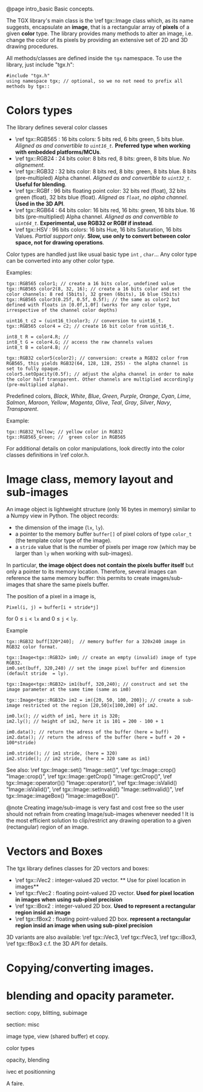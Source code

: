 @page intro_basic Basic concepts. 

The TGX library's main class is the \ref tgx::Image class which, as its name suggests, encapsulate an **image**, that is a rectangular array of **pixels** of a given **color** type. 
The library provides many methods to alter an image, i.e. change the color of its pixels by providing an extensive set of 2D and 3D drawing procedures. 

All methods/classes are defined inside the `tgx` namespace. To use the library, just include "tgx.h":
~~~{.cpp}
#include "tgx.h"
using namespace tgx; // optional, so we no not need to prefix all methods by tgx::
~~~

# Colors types

The library defines several color classes

- \ref tgx::RGB565 : 16 bits colors: 5 bits red, 6 bits green, 5 bits blue. *Aligned as and convertible to `uint16_t`.* **Preferred type when working with embedded platforms/MCUs**.  
- \ref tgx::RGB24 : 24 bits color: 8 bits red, 8 bits: green, 8 bits blue. *No alignement*. 
- \ref tgx::RGB32 : 32 bits color: 8 bits red, 8 bits: green, 8 bits blue. 8 bits (pre-multipled) Alpha channel. *Aligned as and convertible to `uint32_t`*. **Useful for blending**. 
- \ref tgx::RGBf : 96 bits floating point color: 32 bits red (float), 32 bits green (float), 32 bits blue  (float). *Aligned as `float`, no alpha channel*. **Used in the 3D API**.  
- \ref tgx::RGB64 : 64 bits color: 16 bits red, 16 bits: green, 16 bits blue. 16 bits (pre-multiplied) Alpha channel. *Aligned as and convertible to `uint64_t`*. **Experimental, use RGB32 or RGBf if instead**. 
- \ref tgx::HSV : 96 bits colors: 16 bits Hue, 16 bits Saturation, 16 bits Values. *Partial support only*. **Slow, use only to convert between color space, not for drawing operations**.  


Color types are handled just like usual basic type `int` , `char`... Any color type can be converted into any other color type. 

Examples:
~~~{.cpp}
tgx::RGB565 color1; // create a 16 bits color, undefined value
tgx::RGB565 color2(8, 32, 16); // create a 16 bits color and set the color channels: 8 red (5bits), 32 green (6bits), 16 blue (5bits)
tgx::RGB565 color3(0.25f, 0.5f, 0.5f); // the same as color2 but defined with floats in [0.0f,1.0f] (works for any color type, irrespective of the channel color depths) 

uint16_t c2 = (uint16_t)color3; // conversion to uint16_t. 
tgx::RGB565 color4 = c2; // create 16 bit color from uint16_t.

int8_t R = color4.R; //   
int8_t G = color4.G; // access the raw channels values  
int8_t B = color4.B; //   

tgx::RGB32 color5(color2); // conversion: create a RGB32 color from RGB565, this yields RGB32(64, 128, 128, 255) - the alpha channel is set to fully opaque.
color5.setOpacity(0.5f); // adjust the alpha channel in order to make the color half transparent. Other channels are multiplied accordingly (pre-multiplied alpha). 
~~~

Predefined colors, *Black*, *White*, *Blue*, *Green*, *Purple*, *Orange*, *Cyan*, *Lime*, *Salmon*, *Maroon*, *Yellow*, *Magenta*, *Olive*, *Teal*, *Gray*, *Silver*, *Navy*, *Transparent*. 

Example:
~~~{.cpp}
tgx::RGB32_Yellow; // yellow color in RGB32 
tgx::RGB565_Green; //  green color in RGB565
~~~

For additional details on color manipulations, look directly into the color classes definitions in \ref color.h. 


# Image class, memory layout and sub-images

An image object is lightweight structure (only 16 bytes in memory) similar to a Numpy view in Python. The object records:
- the dimension of the image (`lx`, `ly`).
- a pointer to the memory buffer `buffer[]` of pixel colors of type `color_t` (the template color type of the image). 
- a `stride` value that is the number of pixels per image row (which may be larger than `ly` when working with sub-images). 

In particular, **the image object does not contain the pixels buffer itself** but only a pointer to its memory location. Therefore, several images 
can reference the same memory buffer: this permits to create images/sub-images that share the same pixels buffer.

The position of a pixel in a image is,

```Pixel(i, j) = buffer[i + stride*j]```

for 0 &le; `i` &lt; `lx` and 0 &le; `j` &lt; `ly`.

Example
~~~{.cpp}
tgx::RGB32 buff[320*240];  // memory buffer for a 320x240 image in RGB32 color format.

tgx::Image<tgx::RGB32> im0; // create an empty (invalid) image of type RGB32. 
im0.set(buff, 320,240) // set the image pixel buffer and dimension (default stride  = ly). 

tgx::Image<tgx::RGB32> im1(buff, 320,240); // construct and set the image parameter at the same time (same as im0)

tgx::Image<tgx::RGB32> im2 = im({20, 50, 100, 200}); // create a sub-image restricted ot the region [20,50]x[100,200] of im2. 

im0.lx(); // width of im1, here it is 320; 
im2.ly(); // height of im2, here it is 101 = 200 - 100 + 1

im0.data(); // return the adress of the buffer (here = buff)
im2.data(); // return the adress of the buffer (here = buff + 20 + 100*stride)

im0.stride(); // im1 stride, (here = 320)
im2.stride(); // im2 stride, (here = 320 same as im1)
~~~

See also: \ref tgx::Image::set() "Image::set()", \ref tgx::Image::crop() "Image::crop()", \ref tgx::Image::getCrop() "Image::getCrop()", \ref tgx::Image::operator()() "Image::operator()", \ref tgx::Image::isValid() "Image::isValid()", \ref tgx::Image::setInvalid() "Image::setInvalid()", \ref tgx::Image::imageBox() "Image::imageBox()". 

@note Creating image/sub-image is very fast and cost free so the user should not refrain from creating Image/sub-images whenever needed ! It is the most efficient solution to clip/restrict any drawing operation to a given (rectangular) region of an image. 

# Vectors and Boxes

The tgx library defines classes for 2D vectors and boxes:

- \ref tgx::iVec2 : integer-valued 2D vector. ** Use for pixel location in images**
- \ref tgx::fVec2 : floating point-valued 2D vector. **Used for pixel location in images when using sub-pixel precision**
- \ref tgx::iBox2 : integer-valued 2D box. **Used to represent a rectangular region insid an image**
- \ref tgx::fBox2 : floating point-valued 2D box. **represent a rectangular region insid an image when using sub-pixel precision**

3D variants are also available: \ref tgx::iVec3, \ref tgx::fVec3, \ref tgx::iBox3, \ref tgx::fBox3 c.f. the 3D API for details. 



# Copying/converting images. 


# blending and opacity parameter. 


section: copy, blitting, subimage

section: misc

image type, view (shared buffer) et copy. 

color types

opacity, blending

ivec et positionning 

A faire. 